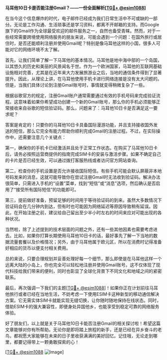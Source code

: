**马耳他10日卡是否能注册Gmail？——一份全面解析[[TG💪+ @esim1088](https://t.me/s/esim1088)]**

在当今这个信息爆炸的时代，电子邮件已经成为我们日常生活中不可或缺的一部分。无论是工作沟通、生活琐事还是学习资料，都离不开邮箱的支持。而Google旗下的Gmail作为全球最受欢迎的邮件服务之一，自然也备受青睐。然而，对于一些经常需要跨境使用网络服务的朋友来说，可能会遇到一个问题：在国外旅行或居住时，是否还能顺利注册并使用Gmail呢？特别是像马耳他这样的小国，很多人可能对它的网络环境不太了解。

首先，让我们简单了解一下马耳他的基本情况。马耳他是地中海中部的一个岛国，以其悠久的历史和美丽的风景闻名于世。作为一个欧洲国家，马耳他的互联网基础设施相对完善，尤其是在近年来大力发展旅游业之后，当地的通信条件得到了显著提升。因此，从理论上讲，在马耳他使用手机卡进行网络连接是没有太大问题的。但是，当我们具体讨论到注册Gmail账号时，事情就变得稍微复杂了一些。

根据谷歌官方的规定，注册Gmail账户通常需要通过有效的手机号码来完成验证流程。这意味着如果你希望成功创建一个新的Gmail账号，那么你的手机必须能够正常接收来自谷歌的短信验证码。那么，问题来了：马耳他10日卡是否满足这一要求呢？

答案是肯定的！只要你的马耳他10日卡具备国际漫游功能，并且支持接收国外发送的短信，那么它完全有能力帮助你顺利完成Gmail的注册过程。不过，在实际操作中，还需要注意几个关键点：

第一，确保你的手机卡已经激活并且处于正常工作状态。在购买了马耳他10日卡后，请务必按照运营商提供的指南完成SIM卡的安装与激活步骤。如果不确定自己的卡片是否已经生效，可以通过拨打客服热线或者访问官方网站查询。

第二，检查你的手机设置是否允许接收国际短信。有些手机可能会默认屏蔽非本地号码发来的消息，这就可能导致你在尝试注册Gmail时无法收到验证码。解决办法很简单，只需进入手机的“设置”菜单，找到“短信”或“消息”选项，然后确认是否启用了“接受所有国际短信”的功能即可。

第三，提前做好准备，预留足够的时间用于等待验证码的到来。虽然大多数情况下验证码会在几分钟内到达，但有时也可能因为网络延迟等原因导致稍有延误。因此，在开始注册之前，建议给自己留出至少半小时左右的时间来应对可能出现的各种状况。

当然啦，除了上述提到的技术层面的问题之外，还有一些其他因素也需要考虑进去。比如，如果你打算长期使用马耳他10日卡的话，最好事先了解一下当地的数据流量套餐以及价格情况；另外，由于马耳他属于欧元区，所以在消费时记得准备好相应的货币以便支付相关费用。

总的来说，只要合理规划并妥善处理好每一个细节，那么即使是在马耳他这样一个远离大陆的小岛上，你也完全可以轻松地注册并使用Gmail账号。这不仅体现了现代科技给我们带来的便利，同时也彰显了全球化背景下不同文化和地域之间的紧密联系。

最后，再次强调一下我们的主题[[TG💪+ @esim1088](https://t.me/s/esim1088)]！如果你正在计划前往马耳他旅行或者已经在当地生活，不妨考虑一下使用ESIM卡这种新型的移动通信解决方案。它无需实体SIM卡就能实现无缝切换，让你随时随地保持在线状态。同时，借助ESIM卡的强大兼容性，即便身处异国他乡，也能享受到稳定可靠的网络服务体验。

好了朋友们，以上就是关于马耳他10日卡能否注册Gmail的相关探讨啦！希望这篇文章能够对你有所帮助。无论你是即将踏上旅程的新手，还是已经在异乡奋斗的老鸟，都祝愿大家能够在未来的日子里收获满满的美好回忆。记住哦，无论走到哪里，都要记得带上一颗勇敢探索的心！

[[TG💪+ @esim1088](https://t.me/s/esim1088) ![Image](https://i.postimg.cc/4NQfJmqS/Snipaste-2025-05-13-00-14-12.png)]